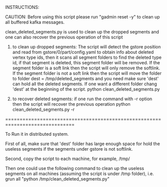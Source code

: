 INSTRUCTIONS:

CAUTION: Before using this script please run "gadmin reset -y" to clean up all buffered kafka messages.

 clean_deleted_segments.py is used to clean up the dropped segments and one can also recover the previous operation of this script 

1) to clean up dropped segments: The script will detect the gstore position and read from gstore/0/part/config.yaml to obtain info about deleted vertex type ids, then it scans all segment folders to find the deleted type id, if that segment is deleted, this segment folder will be removed. If the segment folder is a soft link then the script will only remove the softlink. If the segment folder is not a soft link then the script will move the folder to folder dest = /tmp/deleted_segments and you need make sure 'dest' can hold all the deleted segments. If one want a different folder chang 'dest' at the beginning of the script.
        python clean_deleted_segments.py

2) to recover deleted segments: if one run the command with -r option then the script will recover the previous operation
        python clean_deleted_segments.py -r

==============================================================================

To Run it in distributed system.

First of all, make sure that 'dest' folder has large enough space for hold the useless segments if the segments under gstore is not softlink.

Second, copy the script to each machine, for example, /tmp/

Then one could use the following command to clean up the useless segments on all machines (assuming the script is under /tmp folder), i.e.
   grun all "python /tmp/clean_deleted_segments.py" 
